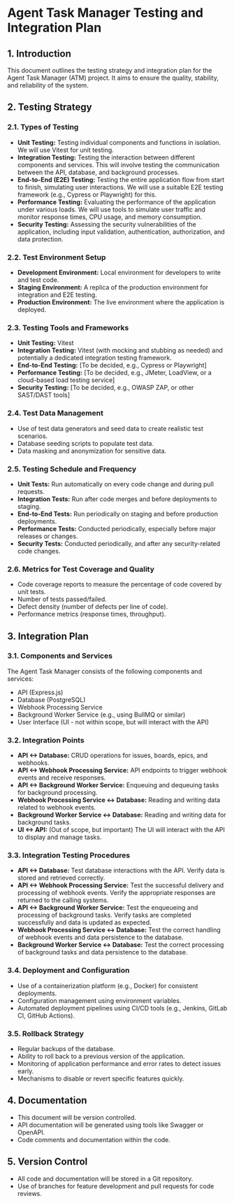 # Agent Task Manager Testing and Integration Plan

## 1. Introduction

This document outlines the testing strategy and integration plan for the Agent Task Manager (ATM) project. It aims to ensure the quality, stability, and reliability of the system.

## 2. Testing Strategy

### 2.1. Types of Testing

*   **Unit Testing:** Testing individual components and functions in isolation. We will use Vitest for unit testing.
*   **Integration Testing:** Testing the interaction between different components and services. This will involve testing the communication between the API, database, and background processes.
*   **End-to-End (E2E) Testing:** Testing the entire application flow from start to finish, simulating user interactions. We will use a suitable E2E testing framework (e.g., Cypress or Playwright) for this. 
*   **Performance Testing:** Evaluating the performance of the application under various loads. We will use tools to simulate user traffic and monitor response times, CPU usage, and memory consumption.
*   **Security Testing:** Assessing the security vulnerabilities of the application, including input validation, authentication, authorization, and data protection.

### 2.2. Test Environment Setup

*   **Development Environment:** Local environment for developers to write and test code.
*   **Staging Environment:** A replica of the production environment for integration and E2E testing.
*   **Production Environment:** The live environment where the application is deployed.

### 2.3. Testing Tools and Frameworks

*   **Unit Testing:** Vitest
*   **Integration Testing:** Vitest (with mocking and stubbing as needed) and potentially a dedicated integration testing framework.
*   **End-to-End Testing:** [To be decided, e.g., Cypress or Playwright]
*   **Performance Testing:** [To be decided, e.g., JMeter, LoadView, or a cloud-based load testing service]
*   **Security Testing:** [To be decided, e.g., OWASP ZAP, or other SAST/DAST tools]

### 2.4. Test Data Management

*   Use of test data generators and seed data to create realistic test scenarios.
*   Database seeding scripts to populate test data.
*   Data masking and anonymization for sensitive data.

### 2.5. Testing Schedule and Frequency

*   **Unit Tests:** Run automatically on every code change and during pull requests.
*   **Integration Tests:** Run after code merges and before deployments to staging.
*   **End-to-End Tests:** Run periodically on staging and before production deployments.
*   **Performance Tests:** Conducted periodically, especially before major releases or changes.
*   **Security Tests:** Conducted periodically, and after any security-related code changes.

### 2.6. Metrics for Test Coverage and Quality

*   Code coverage reports to measure the percentage of code covered by unit tests.
*   Number of tests passed/failed.
*   Defect density (number of defects per line of code).
*   Performance metrics (response times, throughput).

## 3. Integration Plan

### 3.1. Components and Services

The Agent Task Manager consists of the following components and services:

*   API (Express.js)
*   Database (PostgreSQL)
*   Webhook Processing Service
*   Background Worker Service (e.g., using BullMQ or similar)
*   User Interface (UI - not within scope, but will interact with the API)

### 3.2. Integration Points

*   **API <-> Database:**  CRUD operations for issues, boards, epics, and webhooks.
*   **API <-> Webhook Processing Service:**  API endpoints to trigger webhook events and receive responses.
*   **API <-> Background Worker Service:**  Enqueuing and dequeuing tasks for background processing.
*   **Webhook Processing Service <-> Database:** Reading and writing data related to webhook events.
*   **Background Worker Service <-> Database:** Reading and writing data for background tasks.
*   **UI <-> API:** (Out of scope, but important) The UI will interact with the API to display and manage tasks.

### 3.3. Integration Testing Procedures

*   **API <-> Database:** Test database interactions with the API. Verify data is stored and retrieved correctly.
*   **API <-> Webhook Processing Service:** Test the successful delivery and processing of webhook events. Verify the appropriate responses are returned to the calling systems.
*   **API <-> Background Worker Service:** Test the enqueueing and processing of background tasks. Verify tasks are completed successfully and data is updated as expected.
*   **Webhook Processing Service <-> Database:** Test the correct handling of webhook events and data persistence to the database.
*   **Background Worker Service <-> Database:**  Test the correct processing of background tasks and data persistence to the database.

### 3.4. Deployment and Configuration

*   Use of a containerization platform (e.g., Docker) for consistent deployments.
*   Configuration management using environment variables.
*   Automated deployment pipelines using CI/CD tools (e.g., Jenkins, GitLab CI, GitHub Actions).

### 3.5. Rollback Strategy

*   Regular backups of the database.
*   Ability to roll back to a previous version of the application.
*   Monitoring of application performance and error rates to detect issues early.
*   Mechanisms to disable or revert specific features quickly.

## 4. Documentation

*   This document will be version controlled.
*   API documentation will be generated using tools like Swagger or OpenAPI.
*   Code comments and documentation within the code.

## 5. Version Control

*   All code and documentation will be stored in a Git repository.
*   Use of branches for feature development and pull requests for code reviews.

